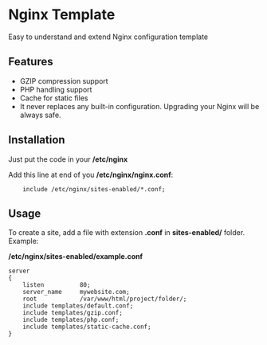 # Nginx Template

Easy to understand and extend Nginx configuration template

## Features
 * GZIP compression support
 * PHP handling support
 * Cache for static files
 * It never replaces any built-in configuration. Upgrading your Nginx will be always safe.

## Installation
Just put the code in your **/etc/nginx**

Add this line at end of you **/etc/nginx/nginx.conf**:
```nginx
    include /etc/nginx/sites-enabled/*.conf;
```

## Usage

To create a site, add a file with extension **.conf** in **sites-enabled/** folder. Example:

**/etc/nginx/sites-enabled/example.conf**

```nginx
server
{
    listen          80;
    server_name     mywebsite.com;
    root            /var/www/html/project/folder/;
    include templates/default.conf;
    include templates/gzip.conf;
    include templates/php.conf;
    include templates/static-cache.conf;
}

```
